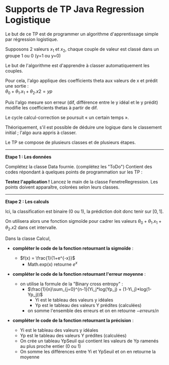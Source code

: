 # Supports de TP Java Regression Logistique



Le but de ce TP est de programmer un algorithme d'apprentissage simple par régression logistique.

Supposons 2 valeurs $x_1$ et  $x_2$, chaque couple de valeur est classé dans un groupe 1 ou 0 (y=1 ou y=0)

Le but de l'algorithme est d'apprendre à classer automatiquement les couples.


Pour cela, l'algo applique des coefficients theta aux valeurs de x et prédit une sortie :  
$\theta_0 + \theta_1.x_1 + \theta_2.x2 = yp$


Puis l'algo mesure son erreur (dif, différence entre le y idéal et le y prédit) modifie les coefficients thetas à 
partir de dif.

Le cycle calcul-correction se poursuit « un certain temps ».

Théoriquement, s'il est possible de déduire une logique dans le classement initial ; l'algo aura appris à classer.

Le TP se compose de plusieurs classes et de plusieurs étapes.



____________

**Etape 1 : Les données**

Complétez la classe Data fournie. (complétez les "ToDo")
Contient des codes répondant à quelques points de programmation sur les TP :

**Testez l'application !**
Lancez le main de la classe FenetreRegression. Les points doivent apparaître, colorées selon leurs classes.

____________

**Etape 2 : Les calculs**

Ici, la classification est binaire (0 ou 1), la prédiction doit donc tenir sur $[0,1]$.

On utilisera alors une fonction sigmoïde pour cadrer les valeurs $\theta_0 + \theta_1.x_1 + \theta_2.x2$ dans cet 
intervalle.

Dans la classe Calcul, 
- **compléter le code de la fonction retournant la sigmoïde** : 
  - $f(x) = \frac{1}{1+e^{-x}}$
    - Math.exp(x) retourne $e^x$

- **compléter le code de la fonction retournant l'erreur moyenne** : 
  - on utilise la formule de la "Binary cross entropy" : 
    - $\frac{1}{n}\sum_{j=0}^{n-1}(Yi_j*log(Yp_j) + (1-Yi_j)*log(1-Yp_j))$
      - Yi est le tableau des valeurs y idéales
      - Yp est le tableau des valeurs Y prédites (calculées)
    - on somme l'ensemble des erreurs et on en retourne $-erreurs/n$

- **compléter le code de la fonction retournant la précision** :
  - Yi est le tableau des valeurs y idéales
  - Yp est le tableau des valeurs Y prédites (calculées)
  - On crée un tableau YpSeuil qui contient les valeurs de Yp ramenés au plus proche entier (0 ou 1)
  - On somme les différences entre Yi et YpSeuil et on en retourne la moyenne
